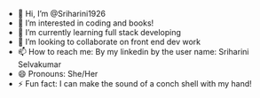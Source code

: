 - 👋 Hi, I’m @Sriharini1926
- 👀 I’m interested in coding and books!
- 🌱 I’m currently learning full stack developing
- 💞️ I’m looking to collaborate on front end dev work
- 📫 How to reach me: By my linkedin by the user name: Sriharini Selvakumar
- 😄 Pronouns: She/Her
- ⚡ Fun fact: I can make the sound of a conch shell with my hand!

<!---
Sriharini1926/Sriharini1926 is a ✨ special ✨ repository because its `README.md` (this file) appears on your GitHub profile.
You can click the Preview link to take a look at your changes.
--->
